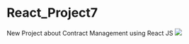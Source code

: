 # React_Project7
New Project about Contract Management using React JS
<img src="https://user-images.githubusercontent.com/108789992/202698098-73bb96be-4382-4105-877e-66c7a577c4db.png">

